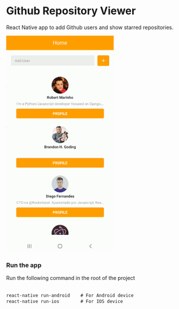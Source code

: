 # Github Repository Viewer

React Native app to add Github users and show starred repositories.

![Template](img/githubapp.gif)

### Run the app

Run the following command in the root of the project
```

react-native run-android    # For Android device
react-native run-ios        # For IOS device

```
